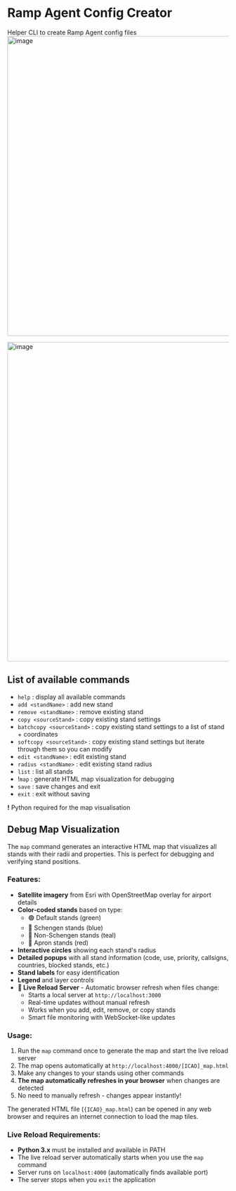 # Ramp Agent Config Creator
Helper CLI to create Ramp Agent config files
<img width="924" height="683" alt="image" src="https://github.com/user-attachments/assets/bfc6feb9-e2ab-40f4-84f8-999b3268d156" />

<img width="826" height="728" alt="image" src="https://github.com/user-attachments/assets/0a8490a4-ea9a-4720-8333-123229f02620" />

## List of available commands
- `help` : display all available commands
- `add <standName>` : add new stand
- `remove <standName>` : remove existing stand
- `copy <sourceStand>` : copy existing stand settings
- `batchcopy <sourceStand>` : copy existing stand settings to a list of stand + coordinates
- `softcopy <sourceStand>` : copy existing stand settings but iterate through them so you can modify
- `edit <standName>` : edit existing stand
- `radius <standName>` : edit existing stand radius
- `list` : list all stands
- !`map` : generate HTML map visualization for debugging
- `save` : save changes and exit
- `exit` : exit without saving

**!** Python required for the map visualisation

## Debug Map Visualization

The `map` command generates an interactive HTML map that visualizes all stands with their radii and properties. This is perfect for debugging and verifying stand positions.

### Features:
- **Satellite imagery** from Esri with OpenStreetMap overlay for airport details
- **Color-coded stands** based on type:
  - 🟢 Default stands (green)
  - 🔵 Schengen stands (blue) 
  - 🔵 Non-Schengen stands (teal)
  - 🔴 Apron stands (red)
- **Interactive circles** showing each stand's radius
- **Detailed popups** with all stand information (code, use, priority, callsigns, countries, blocked stands, etc.)
- **Stand labels** for easy identification
- **Legend** and layer controls
- **🔄 Live Reload Server** - Automatic browser refresh when files change:
  - Starts a local server at `http://localhost:3000`
  - Real-time updates without manual refresh
  - Works when you add, edit, remove, or copy stands
  - Smart file monitoring with WebSocket-like updates

### Usage:
1. Run the `map` command once to generate the map and start the live reload server
2. The map opens automatically at `http://localhost:4000/[ICAO]_map.html`
3. Make any changes to your stands using other commands
4. **The map automatically refreshes in your browser** when changes are detected
5. No need to manually refresh - changes appear instantly!

The generated HTML file (`{ICAO}_map.html`) can be opened in any web browser and requires an internet connection to load the map tiles.

### Live Reload Requirements:
- **Python 3.x** must be installed and available in PATH
- The live reload server automatically starts when you use the `map` command
- Server runs on `localhost:4000` (automatically finds available port)
- The server stops when you `exit` the application
